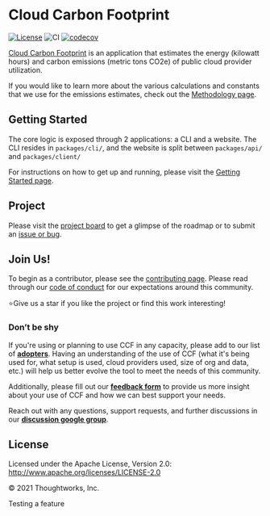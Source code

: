 # Cloud Carbon Footprint

[![License](https://img.shields.io/badge/License-Apache%202.0-blue.svg)](https://opensource.org/licenses/Apache-2.0)
![CI](https://github.com/cloud-carbon-footprint/cloud-carbon-footprint/actions/workflows/ci.yml/badge.svg)
[![codecov](https://codecov.io/gh/cloud-carbon-footprint/cloud-carbon-footprint/branch/trunk/graph/badge.svg)](https://codecov.io/gh/cloud-carbon-footprint/cloud-carbon-footprint)

[Cloud Carbon Footprint](https://www.cloudcarbonfootprint.org) is an application that estimates the energy (kilowatt hours) and carbon emissions (metric tons CO2e) of public cloud provider utilization.

If you would like to learn more about the various calculations and constants that we use for the emissions estimates, check out the [Methodology page](https://www.cloudcarbonfootprint.org/docs/methodology).

## Getting Started

The core logic is exposed through 2 applications: a CLI and a website. The CLI resides in `packages/cli/`, and the website is split between `packages/api/` and `packages/client/`

For instructions on how to get up and running, please visit the [Getting Started page](https://www.cloudcarbonfootprint.org/docs/getting-started).

## Project

Please visit the [project board](https://github.com/orgs/cloud-carbon-footprint/projects/4/views/1) to get a glimpse of the roadmap or to submit an [issue or bug](https://github.com/cloud-carbon-footprint/cloud-carbon-footprint/issues).

## Join Us!

To begin as a contributor, please see the [contributing page](CONTRIBUTING.md).
Please read through our [code of conduct](CODE_OF_CONDUCT.md) for our expectations around this community.

⭐️Give us a star if you like the project or find this work interesting!

### Don’t be shy

If you're using or planning to use CCF in any capacity, please add to our list of **[adopters](https://github.com/cloud-carbon-footprint/cloud-carbon-footprint/blob/trunk/ADOPTERS.md)**. Having an understanding of the use of CCF (what it's being used for, what setup is used, cloud providers used, size of org and data, etc.) will help us better evolve the tool to meet the needs of this community.

Additionally, please fill out our **[feedback form](https://forms.gle/Sp58KuwvGiYNS7ko6)** to provide us more insight about your use of CCF and how we can best support your needs.

Reach out with any questions, support requests, and further discussions in our **[discussion google group](https://groups.google.com/g/cloud-carbon-footprint)**.

## License

Licensed under the Apache License, Version 2.0: <http://www.apache.org/licenses/LICENSE-2.0>

© 2021 Thoughtworks, Inc.

Testing a feature
